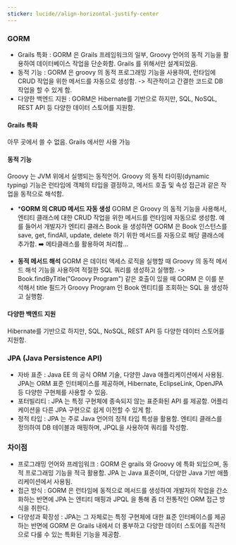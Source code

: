 ```yaml
---
sticker: lucide//align-horizontal-justify-center
---
```

### GORM
- Grails 특화 : GORM 은 Grails 프레임워크의 일부, Groovy 언어의 동적 기능을 활용하여 데이터베이스 작업을 단순화함. Grails 를 위해서만 설계되었음.
- 동적 기능 : GORM 은 groovy 의 동적 프로그래밍 기능을 사용하여, 런타임에 CRUD 작업을 위한 메서드를 자동으로 생성함. -> 직관적이고 간결한 코드로 DB 작업을 할 수 있게 함.
- 다양한 백엔드 지원 : GORM은 Hibernate를 기반으로 하지만, SQL, NoSQL, REST API 등 다양한 데이터 스토어를 지원함.

#### Grails 특화
아무 곳에서 쓸 수 없음. Grails 에서만 사용 가능

#### 동적 기능
Groovy 는 JVM 위에서 실행되는 동적언어. Groovy 의 동적 타이핑(dynamic typing) 기능은 런타임에 객체의 타입을 결정하고, 메서드 호출 및 속성 접근과 같은 작업을 동적으로 해석함.

- ***GORM 의 CRUD 메서드 자동 생성** GORM 은 Groovy 의 동적 기능을 사용해서, 엔티티 클래스에 대한 CRUD 작업을 위한 메서드를 런타임에 자동으로 생성함. 예를 들어서 개발자가 엔티티 클래스 Book 을 생성하면 GORM 은 Book 인스턴스를 save, get, findAll, update, delete 하기 위한 메서드를 자동으로 해당 클래스에 추가함. ➡️ 메타클래스를 활용하여 처리함...
    
- **동적 메서드 해석** GORM 은 데이터 액세스 로직을 실행할 때 Groovy 의 동적 메서드 해석 기능을 사용하여 적절한 SQL 쿼리를 생성하고 실행함. -> Book.findByTitle("Groovy Program") 같은 호출이 있을 때 GORM 은 이를 분석해서 title 필드가 Groovy Program 인 Book 엔티티를 조회하는 SQL 을 생성하고 실행함.
    

#### 다양한 백엔드 지원
Hibernate를 기반으로 하지만, SQL, NoSQL, REST API 등 다양한 데이터 스토어를 지원함.

### JPA (Java Persistence API)
- 자바 표준 : Java EE 의 공식 ORM 기술, 다양한 Java 애플리케이션에서 사용됨. JPA는 ORM 표준 인터페이스를 제공하며, Hibernate, EclipseLink, OpenJPA 등 다양한 구현체를 사용할 수 있음.
- 포터빌리티 : JPA 는 특정 구현체에 종속되지 않는 표준화된 API 를 제공함. 어플리케이션을 다른 JPA 구현으로 쉽게 이전할 수 있게 함.
- 정적 타입 : JPA 는 주로 Java 언어의 정적 타입 특성을 활용함. 엔티티 클래스를 정의하여 DB 테이블과 매핑하며, JPQL을 사용하여 쿼리를 작성함.

### 차이점

- 프로그래밍 언어와 프레임워크 : GORM 은 grails 와 Groovy 에 특화 되있으며, 동적 프로그래밍 기능을 적극 활용함. JPA 는 Java 표준이며, 다양한 Java 기반 애플리케이션에서 사용됨.
- 접근 방식 : GORM 은 런타임에 동적으로 메서드를 생성하여 개발자의 작업을 간소화하는 반면에 JPA 는 엔티티 매핑과 JPQL 을 통해 좀 더 전통적인 ORM 접근 방식을 취한다.
- 다양성과 확장성 : JPA는 그 자체로는 특정 구현체에 대한 표준 인터페이스를 제공하는 반면에 GORM 은 Grails 내에서 더 풍부하고 다양한 데이터 스토어를 직관적으로 다룰 수 있는 특화된 기능을 제공함.